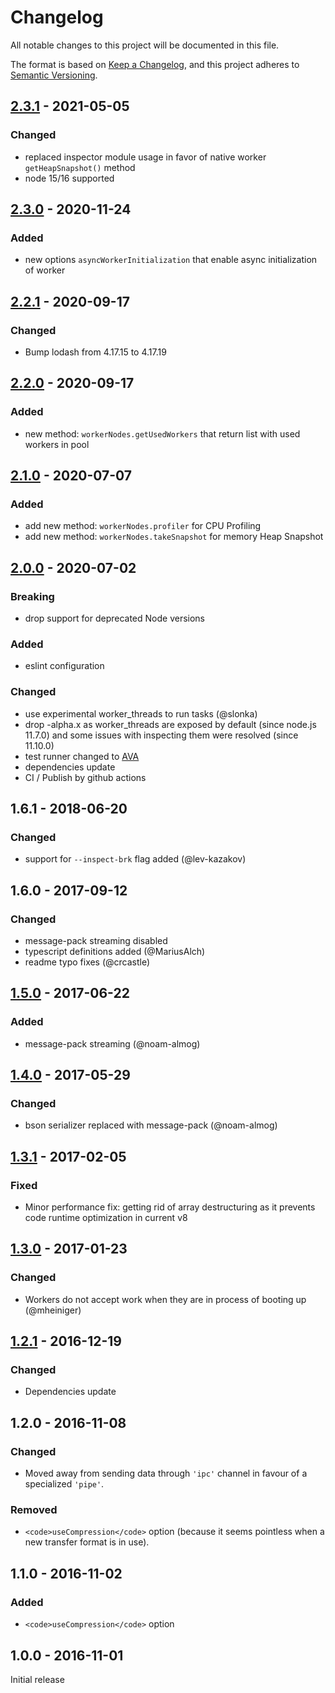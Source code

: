 # Changelog

All notable changes to this project will be documented in this file.

The format is based on [Keep a Changelog](https://keepachangelog.com/en/1.0.0/),
and this project adheres to [Semantic Versioning](https://semver.org/spec/v2.0.0.html).

## [2.3.1] - 2021-05-05

### Changed

- replaced inspector module usage in favor of native worker `getHeapSnapshot()` method
- node 15/16 supported

## [2.3.0] - 2020-11-24

### Added

- new options `asyncWorkerInitialization` that enable async initialization of worker

## [2.2.1] - 2020-09-17

### Changed

- Bump lodash from 4.17.15 to 4.17.19

## [2.2.0] - 2020-09-17

### Added

- new method: `workerNodes.getUsedWorkers` that return list with used workers in pool

## [2.1.0] - 2020-07-07

### Added

- add new method: `workerNodes.profiler` for CPU Profiling
- add new method: `workerNodes.takeSnapshot` for memory Heap Snapshot

## [2.0.0] - 2020-07-02

### Breaking

- drop support for deprecated Node versions

### Added

- eslint configuration

### Changed

- use experimental worker_threads to run tasks (@slonka)
- drop -alpha.x as worker_threads are exposed by default (since node.js 11.7.0) and some issues with inspecting them were resolved (since 11.10.0)
- test runner changed to [AVA](https://github.com/avajs/ava)
- dependencies update
- CI / Publish by github actions

## 1.6.1 - 2018-06-20

### Changed

- support for `--inspect-brk` flag added (@lev-kazakov)

## 1.6.0 - 2017-09-12

### Changed

- message-pack streaming disabled
- typescript definitions added (@MariusAlch)
- readme typo fixes (@crcastle)

## [1.5.0] - 2017-06-22

### Added

- message-pack streaming (@noam-almog)

## [1.4.0] - 2017-05-29

### Changed

- bson serializer replaced with message-pack (@noam-almog)

## [1.3.1] - 2017-02-05

### Fixed

- Minor performance fix: getting rid of array destructuring as it prevents code runtime optimization in current v8

## [1.3.0] - 2017-01-23

### Changed

- Workers do not accept work when they are in process of booting up (@mheiniger)

## [1.2.1] - 2016-12-19

### Changed

- Dependencies update

## 1.2.0 - 2016-11-08

### Changed

- Moved away from sending data through `'ipc'` channel in favour of a specialized `'pipe'`.

### Removed

- `<code>useCompression</code>` option (because it seems pointless when a new transfer format is in use).

## 1.1.0 - 2016-11-02

### Added

- `<code>useCompression</code>` option

## 1.0.0 - 2016-11-01

Initial release

[2.3.1]: https://github.com/allegro/node-worker-nodes/releases/tag/v2.3.1
[2.3.0]: https://github.com/allegro/node-worker-nodes/releases/tag/v2.3.0
[2.2.1]: https://github.com/allegro/node-worker-nodes/releases/tag/v2.2.1
[2.2.0]: https://github.com/allegro/node-worker-nodes/releases/tag/v2.2.0
[2.1.0]: https://github.com/allegro/node-worker-nodes/releases/tag/v2.1.0
[2.0.0]: https://github.com/allegro/node-worker-nodes/releases/tag/v2.0.0
[1.5.0]: https://github.com/allegro/node-worker-nodes/releases/tag/v1.5.0
[1.4.0]: https://github.com/allegro/node-worker-nodes/releases/tag/v1.4.0
[1.3.1]: https://github.com/allegro/node-worker-nodes/releases/tag/v1.3.1
[1.3.0]: https://github.com/allegro/node-worker-nodes/releases/tag/v1.3.0
[1.2.1]: https://github.com/allegro/node-worker-nodes/releases/tag/v1.2.1
